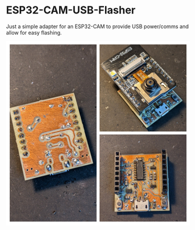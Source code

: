 # ESP32-CAM-USB-Flasher

Just a simple adapter for an ESP32-CAM to provide USB power/comms and allow
for easy flashing.

![Board collage](Images/board.jpg)

